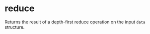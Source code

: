 # reduce

Returns the result of a depth-first reduce operation on the input `data` structure.

```

```
